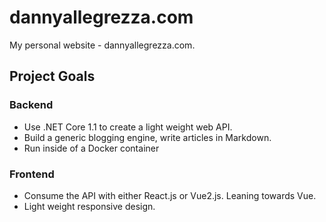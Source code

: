 # dannyallegrezza.com
My personal website - dannyallegrezza.com.

## Project Goals

### Backend 
* Use .NET Core 1.1 to create a light weight web API. 
* Build a generic blogging engine, write articles in Markdown.
* Run inside of a Docker container

### Frontend
* Consume the API with either React.js or Vue2.js. Leaning towards Vue.
* Light weight responsive design.

